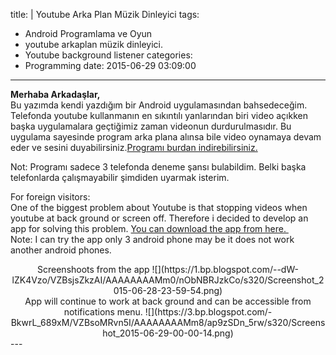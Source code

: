 title: |
  Youtube Arka Plan Müzik Dinleyici
tags:
  - Android Programlama ve Oyun
  - youtube arkaplan müzik dinleyici.
  - Youtube background listener
categories:
  -  Programming
date: 2015-06-29 03:09:00
---
**Merhaba Arkadaşlar,**  
Bu yazımda kendi yazdığım bir Android uygulamasından bahsedeceğim. Telefonda youtube kullanmanın en sıkıntılı yanlarından biri video açıkken başka uygulamalara geçtiğimiz zaman videonun durdurulmasıdır. Bu uygulama sayesinde program arka plana alınsa bile video oynamaya devam eder ve sesini duyabilirsiniz.[Programı burdan indirebilirsiniz.](https://drive.google.com/file/d/0B5j__Lyt9ozbQXExRTRnX1pSTW8/view?usp=sharing)  

Not: Programı sadece 3 telefonda deneme şansı bulabildim. Belki başka telefonlarda çalışmayabilir şimdiden uyarmak isterim.

For foreign visitors:  
One of the biggest problem about Youtube is that stopping videos when youtube at back ground or screen off. Therefore i decided to develop an app for solving this problem.
[You can download the app from here. ](https://drive.google.com/file/d/0B5j__Lyt9ozbQXExRTRnX1pSTW8/view)  
Note: I can try the app only 3 android phone may be it does not work another android phones.  
<!-- more -->

<center>
Screenshoots from the app
![](https://1.bp.blogspot.com/--dW-lZK4Vzo/VZBsjsZkzAI/AAAAAAAAMm0/nObNBRJzkCo/s320/Screenshot_2015-06-28-23-59-54.png)
</center>
<center>
App will continue to work at back ground and can be accessible from notifications menu.
![](https://3.bp.blogspot.com/-BkwrL_689xM/VZBsoMRvn5I/AAAAAAAAMm8/ap9zSDn_5rw/s320/Screenshot_2015-06-29-00-00-14.png)
</center>
---
